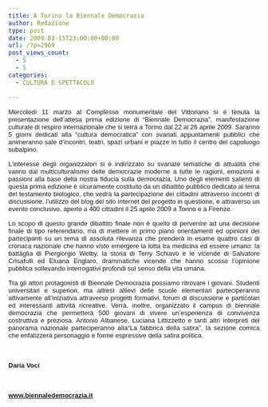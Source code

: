 ```yaml
---
title: A Torino la Biennale Democrazia
author: Redazione
type: post
date: 2009-03-15T23:00:00+00:00
url: /?p=2969
post_views_count:
  - 5
  - 5
categories:
  - CULTURA E SPETTACOLO

---
```

<p style="margin&#45;bottom: 0cm" align="justify">
  <font face="Tahoma, sans&#45;serif"><font size="2">Mercoled&igrave; 11 marzo al Complesso monumentale del Vittoriano si &egrave; tenuta la presentazione dell&rsquo;attesa prima edizione di &ldquo;Biennale Democrazia&rdquo;, manifestazione culturale di respiro internazionale che si terr&agrave; a Torino dal 22 al 26 aprile 2009. Saranno 5 giorni dedicati alla &ldquo;cultura democratica&rdquo; con svariati appuntamenti pubblici che animeranno sale d&rsquo;incontri, teatri, spazi urbani e piazze in tutto il centro del capoluogo subalpino. </font></font>
</p>

<p style="margin&#45;bottom: 0cm" align="justify">
  <font face="Tahoma, sans&#45;serif"><font size="2">L&rsquo;interesse degli organizzatori si &egrave; indirizzato su svariate tematiche di attualit&agrave; che vanno dal multiculturalismo delle democrazie moderne a tutte le ragioni, emozioni e passioni alla base della nostra fiducia sulla democrazia. Uno degli elementi salienti di questa prima edizione &egrave; sicuramente costituito da un dibattito pubblico dedicato al tema del testamento biologico, che vedr&agrave; la partecipazione dei cittadini attraverso incontri di discussione, l&rsquo;utilizzo del blog del sito internet del progetto in questione, e attraverso un evento conclusivo, aperto a 400 cittadini il 25 aprile 2009 a Torino e a Firenze. </font></font>
</p>

<p style="margin&#45;bottom: 0cm" align="justify">
  <font face="Tahoma, sans&#45;serif"><font size="2">Lo scopo di questo grande dibattito finale non &egrave; quello di pervenire ad una decisione finale di tipo referendario, ma di mettere in primo piano orientamenti ed opinioni dei partecipanti su un tema di assoluta rilevanza che prender&agrave; in esame quattro casi di cronaca nazionale che hanno visto emergere la lotta tra medicina ed essere umano: la battaglia di Piergiorgio Welby, la storia di Terry Schiavo e le vicende di Salvatore Crisafulli ed Eluana Englaro, drammatiche vicende che hanno scosso l&rsquo;opinione pubblica sollevando interrogativi profondi sul senso della vita umana. </font></font>
</p>

<p style="margin&#45;bottom: 0cm" align="justify">
  <font face="Tahoma, sans&#45;serif"><font size="2">Tra gli attori protagonisti di Biennale Democrazia possiamo ritrovare i giovani. Studenti universitari e superiori, ma altres&igrave; allievi delle scuole elementari parteciperanno attivamente all&rsquo;iniziativa attraverso progetti formativi, forum di discussione e particolari ed interessanti attivit&agrave; ricreative. Verr&agrave;, inoltre, organizzato il campus di biennale democrazia che permetter&agrave; 500 giovani di vivere un&rsquo;esperienza di convivenza costruttiva e preziosa. Antonio Albanese, Luciana Littizzetto e tanti altri interpreti del panorama nazionale parteciperanno alla&ldquo;La fabbrica della satira&rdquo;, la sezione comica che enfatizzer&agrave; personaggio e forme espressive della satira politica.</font></font>
</p>

<p style="margin&#45;bottom: 0cm" align="justify">
  &nbsp;
</p>

<p style="margin&#45;bottom: 0cm" align="justify">
  <font face="Tahoma, sans&#45;serif"><font size="2"><strong>Daria Voci</strong></font></font>
</p>

<p style="margin&#45;bottom: 0cm" align="justify">
  &nbsp;
</p>

<p style="margin&#45;bottom: 0cm" align="justify">
  <font face="Tahoma, sans&#45;serif"><font size="2"><a href="https://www.biennaledemocrazia.it/"><strong>www.biennaledemocrazia.it</strong></a> </font></font>
</p>